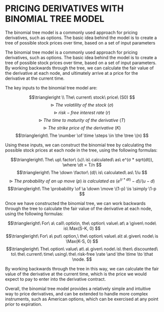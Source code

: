# PRICING DERIVATIVES WITH BINOMIAL TREE MODEL
The binomial tree model is a commonly used approach for pricing derivatives, such as options. The basic idea behind the model is to create a tree of possible stock prices over time, based on a set of input parameters


The binomial tree model is a commonly used approach for pricing derivatives, such as options. The basic idea behind the model is to create a tree of possible stock prices over time, based on a set of input parameters. By working backwards through the tree, we can calculate the fair value of the derivative at each node, and ultimately arrive at a price for the derivative at the current time.

The key inputs to the binomial tree model are:

$$\triangleright \\ The\ current\ stock\ price\ (S0) $$
$$\triangleright\ The\ volatility\ of\ the\ stock\ (σ) $$
$$\triangleright\ risk-free\ interest\ rate\ (r)$$
$$\triangleright\ The\ time\ to\ maturity\ of\ the\ derivative\ (T)$$
$$\triangleright\ The\ strike\ price\ of\ the\ derivative\ (K) $$
$$\triangleright\ The \number \of \time \steps \in \the \tree \(n) $$

Using these inputs, we can construct the binomial tree by calculating the possible stock prices at each node in the tree, using the following formulas:

$$\triangleright\ The\ up\ factor\ (u)\ is\ calculated\ as\ e^(σ * sqrt(dt)), \where \dt = T/n $$
$$\triangleright\ The \down \factor\ (d)\ is\ calculated\ as\ 1/u $$
$$\triangleright\ The\ probability\ of\ an\ up\ move\ (p)\ is\ calculated\ as\ (e^(r*dt) - d) / (u - d)$$
$$\triangleright\ The \probability \of \a \down \move \(1-p) \is \simply \1-p $$


Once we have constructed the binomial tree, we can work backwards through the tree to calculate the fair value of the derivative at each node, using the following formulas:

$$\triangleright\ For\ a\ call\ optio\n, the\ option\ value\ at\ a \given\ node\ is\ Max(S-K, 0) $$
$$\triangleright\ For\ a\ put\ option,\ the\ option\ value\ a\t a\ given\ node\ is \Max(K-S, 0) $$
$$\triangleright\ The\ option\ value\ at\ a\ given\ node\ is\ then\ discounted\ to\ the\ current\ time\ using\ the\ risk-free \rate \and \the \time \to \that \node. $$

By working backwards through the tree in this way, we can calculate the fair value of the derivative at the current time, which is the price we would expect to pay to enter into the derivative contract.

Overall, the binomial tree model provides a relatively simple and intuitive way to price derivatives, and can be extended to handle more complex instruments, such as American options, which can be exercised at any point prior to expiration.
